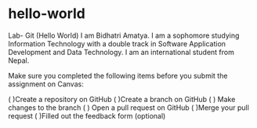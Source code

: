 # hello-world
Lab- Git (Hello World)
I am Bidhatri Amatya. I am a sophomore studying Information Technology with a double track in Software Application Development and Data Technology. I am an international student from Nepal. 

Make sure you completed the following items before you submit the assignment on Canvas:

( )Create a repository on GitHub
( )Create a branch on GitHub
( ) Make changes to the branch
( ) Open a pull request on GitHub
( )Merge your pull request
( )Filled out the feedback form (optional)
